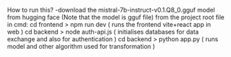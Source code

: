 How to run this?
-download the mistral-7b-instruct-v0.1.Q8_0.gguf model from hugging face (Note that the model is gguf file)
from the project root file
in cmd:
cd frontend > npm run dev ( runs the frontend vite+react app in web )
cd backend > node auth-api.js ( initialises databases for data exchange and also for authentication )
cd backend > python app.py ( runs model and other algorithm used for transformation )
